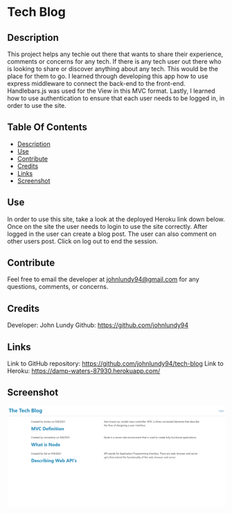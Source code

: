 # Tech Blog

## Description

This project helps any techie out there that wants to share their experience, comments or concerns for any tech.
If there is any tech user out there who is looking to share or discover anything about any tech. This would be the place for them to go.
I learned through developing this app how to use express middleware to connect the back-end to the front-end. Handlebars.js was used for the View in this MVC format. Lastly, I learned how to use authentication to ensure that each user needs to be logged in, in order to use the site.

## Table Of Contents

- [Description](#description)
- [Use](#use)
- [Contribute](#contribute)
- [Credits](#credits)
- [Links](#links)
- [Screenshot](#screenshot)

## Use

In order to use this site, take a look at the deployed Heroku link down below. Once on the site the user needs to login to use the site correctly. After logged in the user can create a blog post. The user can also comment on other users post. Click on log out to end the session.

## Contribute

Feel free to email the developer at johnlundy94@gmail.com for any questions, comments, or concerns.

## Credits

Developer: John Lundy Github: https://github.com/johnlundy94

## Links

Link to GitHub repository: https://github.com/johnlundy94/tech-blog
Link to Heroku: https://damp-waters-87930.herokuapp.com/

## Screenshot

![Weather App](/assets/TechBlog.PNG)

